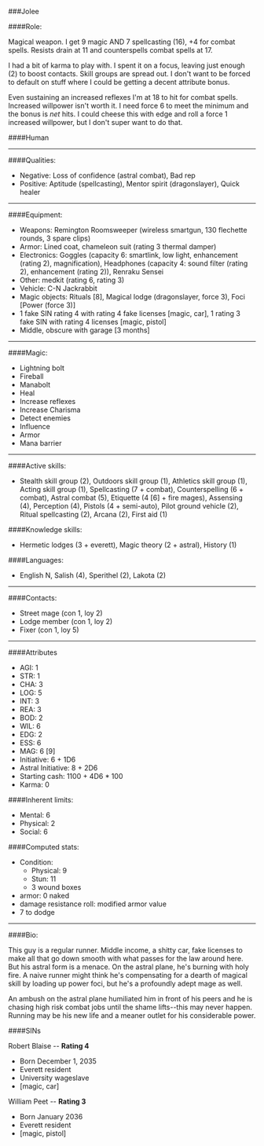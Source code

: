 ###Jolee

####Role:

Magical weapon. I get 9 magic AND 7 spellcasting (16), +4 for combat spells. Resists drain at 11 and counterspells combat spells at 17.

I had a bit of karma to play with. I spent it on a focus, leaving just enough (2) to boost contacts. Skill groups are spread out. I don't want to be forced to default on stuff where I could be getting a decent attribute bonus.

Even sustaining an increased reflexes I'm at 18 to hit for combat spells. Increased willpower isn't worth it. I need force 6 to meet the minimum and the bonus is *net* hits. I could cheese this with edge and roll a force 1 increased willpower, but I don't super want to do that.  

####Human
____
####Qualities:

- Negative: Loss of confidence (astral combat), Bad rep
- Positive: Aptitude (spellcasting), Mentor spirit (dragonslayer), Quick healer

____
####Equipment:

- Weapons: Remington Roomsweeper (wireless smartgun, 130 flechette rounds, 3 spare clips)
- Armor: Lined coat, chameleon suit (rating 3 thermal damper)
- Electronics: Goggles (capacity 6: smartlink, low light, enhancement (rating 2), magnification), Headphones (capacity 4: sound filter (rating 2), enhancement (rating 2)), Renraku Sensei
- Other: medkit (rating 6, rating 3)
- Vehicle: C-N Jackrabbit
- Magic objects: Rituals [8], Magical lodge (dragonslayer, force 3), Foci [Power (force 3)]
- 1 fake SIN rating 4 with rating 4 fake licenses [magic, car], 1 rating 3 fake SIN with rating 4 licenses [magic, pistol]
- Middle, obscure with garage [3 months]

____
####Magic:

- Lightning bolt
- Fireball
- Manabolt
- Heal
- Increase reflexes
- Increase Charisma
- Detect enemies
- Influence
- Armor
- Mana barrier

____
####Active skills:

- Stealth skill group (2), Outdoors skill group (1), Athletics skill group (1), Acting skill group (1), Spellcasting (7 + combat), Counterspelling (6 + combat), Astral combat (5), Etiquette (4 [6] + fire mages), Assensing (4), Perception (4), Pistols (4 + semi-auto), Pilot ground vehicle (2), Ritual spellcasting (2), Arcana (2), First aid (1)

####Knowledge skills:

- Hermetic lodges (3 + everett), Magic theory (2 + astral), History (1) 

####Languages:

- English N, Salish (4), Sperithel (2), Lakota (2)

____
####Contacts:

- Street mage (con 1, loy 2)
- Lodge member (con 1, loy 2)
- Fixer (con 1, loy 5)

____
####Attributes

- AGI: 1
- STR: 1
- CHA: 3
- LOG: 5
- INT: 3
- REA: 3
- BOD: 2
- WIL: 6
- EDG: 2
- ESS: 6
- MAG: 6 [9]
- Initiative: 6 + 1D6
- Astral Initiative: 8 + 2D6
- Starting cash: 1100 + 4D6 * 100
- Karma: 0

####Inherent limits:

- Mental: 6
- Physical: 2
- Social: 6

####Computed stats:

- Condition:
	- Physical: 9
	- Stun: 11
	- 3 wound boxes
- armor: 0 naked
- damage resistance roll: modified armor value
- 7 to dodge

____
####Bio:

This guy is a regular runner. Middle income, a shitty car, fake licenses to make all that go down smooth with what passes for the law around here. But his astral form is a menace. On the astral plane, he's burning with holy fire. A naive runner might think he's compensating for a dearth of magical skill by loading up power foci, but he's a profoundly adept mage as well. 

An ambush on the astral plane humiliated him in front of his peers and he is chasing high risk combat jobs until the shame lifts--this may never happen. Running may be his new life and a meaner outlet for his considerable power.

####SINs

Robert Blaise -- **Rating 4**
- Born December 1, 2035
- Everett resident
- University wageslave
- [magic, car]

William Peet -- **Rating 3**
- Born January 2036
- Everett resident
- [magic, pistol]

